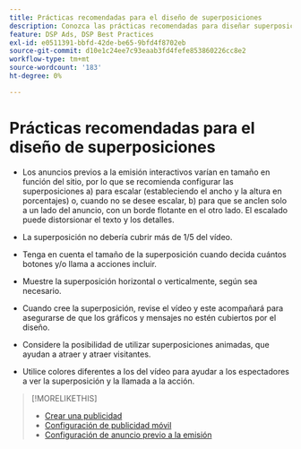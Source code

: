 ```yaml
---
title: Prácticas recomendadas para el diseño de superposiciones
description: Conozca las prácticas recomendadas para diseñar superposiciones en sus publicidades.
feature: DSP Ads, DSP Best Practices
exl-id: e0511391-bbfd-42de-be65-9bfd4f8702eb
source-git-commit: d10e1c24ee7c93eaab3fd4fefe853860226cc8e2
workflow-type: tm+mt
source-wordcount: '183'
ht-degree: 0%

---
```


# Prácticas recomendadas para el diseño de superposiciones

* Los anuncios previos a la emisión interactivos varían en tamaño en función del sitio, por lo que se recomienda configurar las superposiciones a) para escalar (estableciendo el ancho y la altura en porcentajes) o, cuando no se desee escalar, b) para que se anclen solo a un lado del anuncio, con un borde flotante en el otro lado. El escalado puede distorsionar el texto y los detalles.

* La superposición no debería cubrir más de 1/5 del vídeo.

* Tenga en cuenta el tamaño de la superposición cuando decida cuántos botones y/o llama a acciones incluir.

* Muestre la superposición horizontal o verticalmente, según sea necesario.

* Cuando cree la superposición, revise el vídeo y este acompañará para asegurarse de que los gráficos y mensajes no estén cubiertos por el diseño.

* Considere la posibilidad de utilizar superposiciones animadas, que ayudan a atraer y atraer visitantes.

* Utilice colores diferentes a los del vídeo para ayudar a los espectadores a ver la superposición y la llamada a la acción.

>[!MORELIKETHIS]
>
>* [Crear una publicidad](ad-create.md)
>* [Configuración de publicidad móvil](ad-settings-mobile.md)
>* [Configuración de anuncio previo a la emisión](ad-settings-pre-roll.md)

